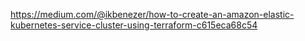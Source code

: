 https://medium.com/@ikbenezer/how-to-create-an-amazon-elastic-kubernetes-service-cluster-using-terraform-c615eca68c54